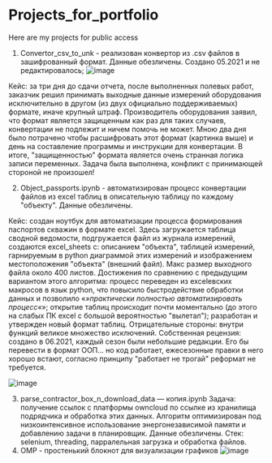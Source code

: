 # Projects_for_portfolio
Here are my projects for public access

1. Convertor_csv_to_unk - реализован конвертор из .csv файлов в зашифрованный формат. Данные обезличены. Создано 05.2021 и не редактировалось;
![image](https://user-images.githubusercontent.com/79115345/221491597-b4c51885-18ff-44f1-838a-e214e299d5ef.png)

Кейс: за три дня до сдачи отчета, после выполненных полевых работ, заказчик решил принимать выходные данные измерений оборудования исключительно в другом (из двух официально поддерживаемых) формате, иначе крупный штраф. Производитель оборудования заявил, что формат является защищенным как раз для таких случаев, конвертации не подлежит и ничем помочь не может. Мною два дня было потрачено чтобы расшифровать этот формат (картинка выше) и день на составление программы и инструкции для конвертации. В итоге, "защищенностью" формата является очень странная логика записи переменных. Задача была выполнена, конфликт с принимающей стороной не произошел!

2. Object_passports.ipynb - автоматизирован процесс конвертации файлов из excel таблиц в описательную таблицу по каждому "объекту". Данные обезличены.

Кейс: создан ноутбук для автоматизации процесса формирования паспортов скважин в формате excel.
Здесь загружается таблица сводной ведомости, подгружается файл из журнала измерений, создаются excel_sheets с: описанием "объекта", таблицей измерений, гарнируемым в python диаграммой этих измерений и изображением местоположения "объекта" (внешний файл). Макс размер выходного файла около 400 листов. 
Достижения по сравнению с предыдущим вариантом этого алгоритма: процесс переведен из excelевских макросов в язык python, что повысило быстродействие обработки данных и позволило «_»практически полностью автоматизировать процесс«_»; открытие таблиц происходит почти моментально (до этого на слабых ПК excel с большой вероятностью "вылетал"); разработан и утвержден новый формат таблиц. 
Отрицательные стороны: внутри функций великое множество исключений.
Собственная рецензия: создано в 06.2021, каждый сезон были небольшие редакции. Его бы перевести в формат ООП... но код работает, ежесезонные правки в него хорошо встают, согласно принципу "работает не трогай" реформат не требуется.

![image](https://user-images.githubusercontent.com/79115345/221495189-beec9dfb-415a-4709-9ce9-1358e1653baa.png)

3. parse_contractor_box_n_download_data — копия.ipynb
Задача: получение ссылок с платформы owncloud по ссылке из хранилища подрядчика и обработка этих данных. Алгоритм оптимизирован под низкоинтенсивное использование энергонезависимой памяти и добавлению задачи в планировщик. Данные обезличены.
Стек: selenium, threading, парралельная загрузка и обработка файлов.
4. ОМР - простенький блокнот для визуализации графиков
![image](https://user-images.githubusercontent.com/79115345/221506076-a7f07977-47c5-4e6c-b32d-91dbcf48ff64.png)

